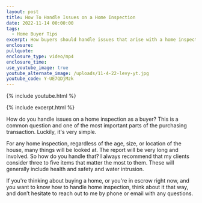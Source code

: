 ```yaml
---
layout: post
title: How To Handle Issues on a Home Inspection
date: 2022-11-14 00:00:00
tags:
  - Home Buyer Tips
excerpt: How buyers should handle issues that arise with a home inspection.
enclosure:
pullquote:
enclosure_type: video/mp4
enclosure_time:
use_youtube_image: true
youtube_alternate_image: /uploads/11-4-22-levy-yt.jpg
youtube_code: Y-UE7QDjMzk
---
```

{% include youtube.html %}

{% include excerpt.html %}

How do you handle issues on a home inspection as a buyer? This is a common question and one of the most important parts of the purchasing transaction. Luckily, it's very simple.&nbsp;

For any home inspection, regardless of the age, size, or location of the house, many things will be looked at. The report will be very long and involved. So how do you handle that? I always recommend that my clients consider three to five items that matter the most to them. These will generally include health and safety and water intrusion.

If you're thinking about buying a home, or you're in escrow right now, and you want to know how to handle home inspection, think about it that way, and don’t hesitate to reach out to me by phone or email with any questions.